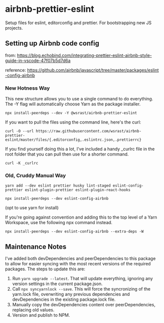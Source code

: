 # airbnb-prettier-eslint

Setup files for eslint, editorconfig and prettier. For bootstrapping new JS projects.

## Setting up Airbnb code config

from: https://blog.echobind.com/integrating-prettier-eslint-airbnb-style-guide-in-vscode-47f07b5d7d6a

reference: https://github.com/airbnb/javascript/tree/master/packages/eslint-config-airbnb

### New Hotness Way

This new structure allows you to use a single command to do everything. The -Y flag will automatically choose Yarn as the package installer.

```
npx install-peerdeps --dev -Y @wsrast/airbnb-prettier-eslint
```

If you want to pull the files using the command line, here's the curl:

```
curl -O --url https://raw.githubusercontent.com/wsrast/airbnb-prettier-eslint/master/files/{.editorconfig,.eslintrc.json,.prettierrc}
```

If you find yourself doing this a lot, I've included a handy \_curlrc file in the root folder that you can pull then use for a shorter command.

```
curl -K _curlrc
```

### Old, Cruddy Manual Way

```
yarn add --dev eslint prettier husky lint-staged eslint-config-prettier eslint-plugin-prettier eslint-plugin-react-hooks

npx install-peerdeps --dev eslint-config-airbnb
```

(opt to use yarn for install)

If you're going against convention and adding this to the top level of a Yarn Workspace, use the following npx command instead.

```
npx install-peerdeps --dev eslint-config-airbnb --extra-deps -W
```

## Maintenance Notes

I've added both devDependencies and peerDependencies to this package to allow for easier syncing with the most recent versions of the required packages. The steps to update this are:

1. Run `yarn upgrade --latest`. That will update everything, ignoring any version settings in the current package.json.
2. Call `npx syncyarnlock --save`. This will force the syncronizing of the yarn.lock file, overwriting any previous dependencies and devDependencies in the existing package.lock file.
3. Manually copy the devDependencies content over peerDependencies, replacing old values.
4. Version and publish to NPM.
